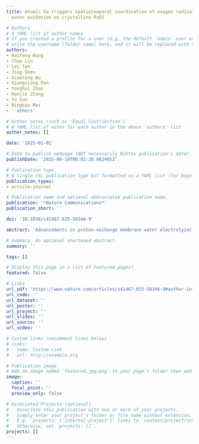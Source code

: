 ```yaml
---
title: Atomic Ga triggers spatiotemporal coordination of oxygen radicals for efficient
  water oxidation on crystalline RuO2

# Authors
# A YAML list of author names
# If you created a profile for a user (e.g. the default `admin` user at `content/authors/admin/`), 
# write the username (folder name) here, and it will be replaced with their full name and linked to their profile.
authors:
- Haifeng Wang
- Chao Lin
- Lei Tan
- Jing Shen
- Xiaotong Wu
- Xiangxiang Pan
- Yonghui Zhao
- Haojie Zhang
- Yu Sun
- Bingbao Mei
- ' others'

# Author notes (such as 'Equal Contribution')
# A YAML list of notes for each author in the above `authors` list
author_notes: []

date: '2025-01-01'

# Date to publish webpage (NOT necessarily Bibtex publication's date).
publishDate: '2025-06-19T00:02:20.662405Z'

# Publication type.
# A single CSL publication type but formatted as a YAML list (for Hugo requirements).
publication_types:
- article-journal

# Publication name and optional abbreviated publication name.
publication: '*Nature Communications*'
publication_short: ''

doi: '10.1038/s41467-025-58346-9'

abstract: 'Advancements in proton-exchange membrane water electrolyzer depend on developing oxygen evolution reaction electrocatalysts that synergize high activity with stability. Here, we introduce an approach aimed at elevating oxygen evolution reaction performance by enhancing the spatiotemporal coordination of oxygen radicals to promote efficient O-O coupling. A dense, single-atom configuration of oxygen radical donors within interconnected RuO2 nanocrystal framework is demonstrated. The stable oxygen radicals on gallium sites with adaptable Ga-O bonds are thermodynamically favorable to attract those from Ru sites, addressing dynamic adaptation challenges and boosting O-O coupling efficiency. The optimized catalyst achieves a low overpotential of 188 mV at 10 mA cm-2, operates robustly for 800 h at 100 mA cm-2 in acidic conditions, and shows a large current density of 3 A cm-2 at 1.788 V, with stable performance at 0.5 A cm-2 for 200 h, confirming its long-term viability in proton-exchange membrane water electrolyzer applications.'

# Summary. An optional shortened abstract.
summary: ''

tags: []

# Display this page in a list of Featured pages?
featured: false

# Links
url_pdf: 'https://www.nature.com/articles/s41467-025-58346-9#author-information'
url_code: ''
url_dataset: ''
url_poster: ''
url_project: ''
url_slides: ''
url_source: ''
url_video: ''

# Custom links (uncomment lines below)
# links:
# - name: Custom Link
#   url: http://example.org

# Publication image
# Add an image named `featured.jpg/png` to your page's folder then add a caption below.
image:
  caption: ''
  focal_point: ''
  preview_only: false

# Associated Projects (optional).
#   Associate this publication with one or more of your projects.
#   Simply enter your project's folder or file name without extension.
#   E.g. `projects: ['internal-project']` links to `content/project/internal-project/index.md`.
#   Otherwise, set `projects: []`.
projects: []
---
```


